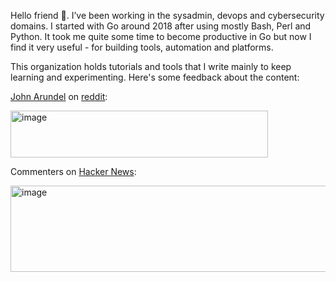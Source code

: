 Hello friend 👋. I’ve been working in the sysadmin, devops and cybersecurity domains. I started with Go around 2018 after using mostly Bash, Perl and Python. It took me quite some time to become productive in Go but now I find it very useful - for building tools, automation and platforms.

This organization holds tutorials and tools that I write mainly to keep learning and experimenting. Here's some feedback about the content:

[John Arundel](https://bitfieldconsulting.com) on [reddit](https://www.reddit.com/r/golang/comments/1np884o/comment/nfz99xu):

<img width="412" height="75" alt="image" src="https://github.com/user-attachments/assets/af5da5bc-a2c5-432e-9520-3489a57c3841" />

Commenters on [Hacker News](https://news.ycombinator.com/item?id=45167436):

<img width="1033" height="138" alt="image" src="https://github.com/user-attachments/assets/c4b841d1-969e-455b-b4ab-d4a99ab9e8b7" />
